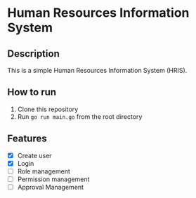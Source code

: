 # Human Resources Information System

## Description
This is a simple Human Resources Information System (HRIS).

## How to run
1. Clone this repository
2. Run `go run main.go` from the root directory

## Features
- [x] Create user
- [x] Login
- [ ] Role management
- [ ] Permission management
- [ ] Approval Management

